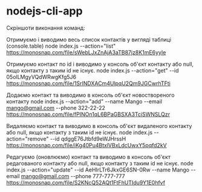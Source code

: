 # nodejs-cli-app

Скріншоти виконання команд:

Отримуємо і виводимо весь список контактів у вигляді таблиці (console.table)
node index.js --action="list"
<br>
https://monosnap.com/file/sWebLJxZnAjA3aTB87jz8K1mE6yyIe

Отримуємо контакт по id і виводимо у консоль об'єкт контакту або null, якщо контакту з таким id не існує.
node index.js --action="get" --id 05olLMgyVQdWRwgKfg5J6
<br>
https://monosnap.com/file/1SrINDXACm4UlpqU2Qm9JGCwrhTFti

Додаємо контакт та виводимо в консоль об'єкт новоствореного контакту
node index.js --action="add" --name Mango --email mango@gmail.com --phone 322-22-22
<br>
https://monosnap.com/file/fPINOn1qL6BPaGBSXA3TciSWNSLQzr

Видаляємо контакт та виводимо в консоль об'єкт видаленого контакту або null, якщо контакту з таким id не існує.
node index.js --action="remove" --id qdggE76Jtbfd9eWJHrssH
<br>
https://monosnap.com/file/iKg40Pu4BtxlVBxLdcUwxY5pqfd2kV

Редагуємо (оновлюємо) контакт та виводимо в консоль об'єкт редагованого контакту або null, якщо контакту з таким id не існує.
node index.js --action="update" --id AeHIrLTr6JkxGE6SN-0Rw --name Mango --email mango@gmail.com --phone 777-777-777
<br>
https://monosnap.com/file/S2KNcQ52AQt1FtFhUTIdu9Y1E0hfvf
